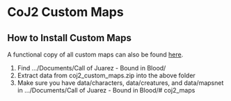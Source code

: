# CoJ2 Custom Maps

## How to Install Custom Maps

A functional copy of all custom maps can also be
found [here](https://drive.google.com/file/d/12HkWfwv-7gAKSQzIHQFQ3hJN3iJkNIVp/view?usp=sharing).

1. Find .../Documents/Call of Juarez - Bound in Blood/
2. Extract data from coj2_custom_maps.zip into the above folder
3. Make sure you have data/characters, data/creatures, and data/mapsnet in .../Documents/Call of Juarez - Bound in
   Blood/# coj2_maps